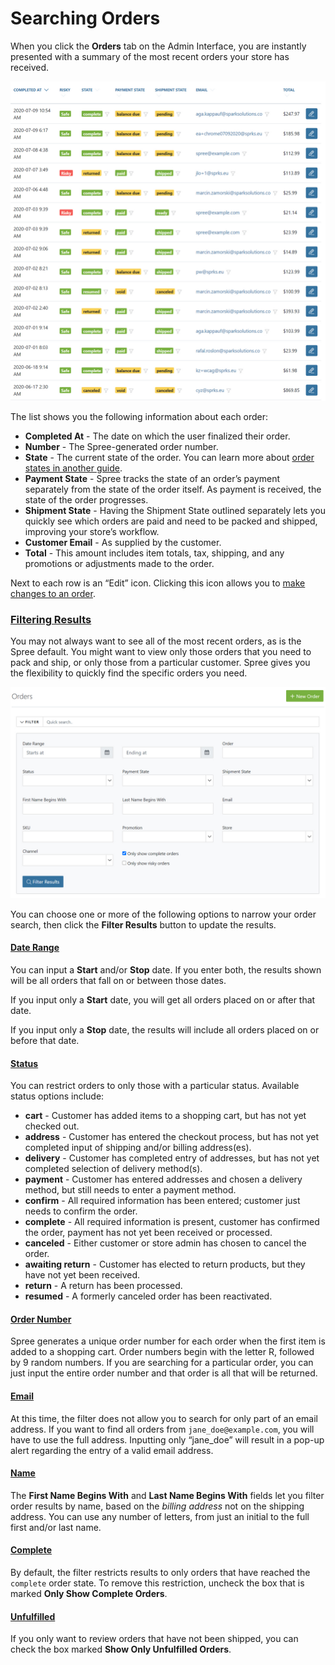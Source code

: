 # Searching Orders

When you click the **Orders** tab on the Admin Interface, you are instantly presented with a summary of the most recent orders your store has received.

![Initial List of Orders](../.gitbook/assets/image%20%2892%29.png)

The list shows you the following information about each order:

* **Completed At** - The date on which the user finalized their order.
* **Number** - The Spree-generated order number.
* **State** - The current state of the order. You can learn more about [order states in another guide](order-states.md).
* **Payment State** - Spree tracks the state of an order’s payment separately from the state of the order itself. As payment is received, the state of the order progresses.
* **Shipment State** - Having the Shipment State outlined separately lets you quickly see which orders are paid and need to be packed and shipped, improving your store’s workflow.
* **Customer Email** - As supplied by the customer.
* **Total** - This amount includes item totals, tax, shipping, and any promotions or adjustments made to the order.

Next to each row is an “Edit” icon. Clicking this icon allows you to [make changes to an order](editing-an-order.md).

### [Filtering Results](searching-orders.md#filtering-results) <a id="filtering-results"></a>

You may not always want to see all of the most recent orders, as is the Spree default. You might want to view only those orders that you need to pack and ship, or only those from a particular customer. Spree gives you the flexibility to quickly find the specific orders you need.

![Order Filter Options](../.gitbook/assets/image%20%2889%29.png)

You can choose one or more of the following options to narrow your order search, then click the **Filter Results** button to update the results.

#### [Date Range](searching-orders.md#date-range) <a id="date-range"></a>

You can input a **Start** and/or **Stop** date. If you enter both, the results shown will be all orders that fall on or between those dates.

If you input only a **Start** date, you will get all orders placed on or after that date.

If you input only a **Stop** date, the results will include all orders placed on or before that date.

#### [Status](searching-orders.md#status) <a id="status"></a>

You can restrict orders to only those with a particular status. Available status options include:

* **cart** - Customer has added items to a shopping cart, but has not yet checked out.
* **address** - Customer has entered the checkout process, but has not yet completed input of shipping and/or billing address\(es\).
* **delivery** - Customer has completed entry of addresses, but has not yet completed selection of delivery method\(s\).
* **payment** - Customer has entered addresses and chosen a delivery method, but still needs to enter a payment method.
* **confirm** - All required information has been entered; customer just needs to confirm the order.
* **complete** - All required information is present, customer has confirmed the order, payment has not yet been received or processed.
* **canceled** - Either customer or store admin has chosen to cancel the order.
* **awaiting return** - Customer has elected to return products, but they have not yet been received.
* **return** - A return has been processed.
* **resumed** - A formerly canceled order has been reactivated.

#### [Order Number](searching-orders.md#order-number) <a id="order-number"></a>

Spree generates a unique order number for each order when the first item is added to a shopping cart. Order numbers begin with the letter R, followed by 9 random numbers. If you are searching for a particular order, you can just input the entire order number and that order is all that will be returned.

#### [Email](searching-orders.md#email) <a id="email"></a>

At this time, the filter does not allow you to search for only part of an email address. If you want to find all orders from `jane_doe@example.com`, you will have to use the full address. Inputting only “jane\_doe” will result in a pop-up alert regarding the entry of a valid email address.

#### [Name](searching-orders.md#name) <a id="name"></a>

The **First Name Begins With** and **Last Name Begins With** fields let you filter order results by name, based on the _billing address_ not on the shipping address. You can use any number of letters, from just an initial to the full first and/or last name.

#### [Complete](searching-orders.md#complete) <a id="complete"></a>

By default, the filter restricts results to only orders that have reached the `complete` order state. To remove this restriction, uncheck the box that is marked **Only Show Complete Orders**.

#### [Unfulfilled](searching-orders.md#unfulfilled) <a id="unfulfilled"></a>

If you only want to review orders that have not been shipped, you can check the box marked **Show Only Unfulfilled Orders**.


